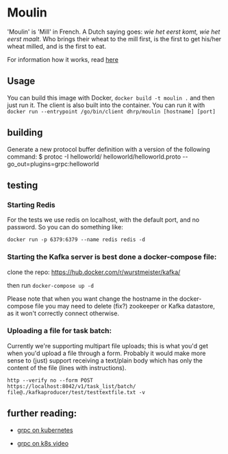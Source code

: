 # Moulin

'Moulin' is 'Mill' in French. A Dutch saying goes: *wie het eerst komt, wie het eerst maalt*. Who brings their wheat to the mill first, is the first to get his/her wheat milled, and is the first to eat.

For information how it works, read [here](https://github.com/nerdalize/moulin/blob/master/how_it_works.md)

## Usage

You can build this image with Docker, `docker build -t moulin .` and then just run it. The client is also built into the container. You can run it with `docker run --entrypoint /go/bin/client dhrp/moulin [hostname] [port]`


## building

Generate a new protocol buffer definition with a version of the following command:
$ protoc -I helloworld/ helloworld/helloworld.proto --go_out=plugins=grpc:helloworld


## testing

### Starting Redis

For the tests we use redis on localhost, with the default port, and no password.
So you can do something like:
```
docker run -p 6379:6379 --name redis redis -d
```

### Starting the Kafka server is best done a docker-compose file:

clone the repo:
https://hub.docker.com/r/wurstmeister/kafka/

then run `docker-compose up -d`

Please note that when you want change the hostname in the docker-compose file you
may need to delete (fix?) zookeeper or Kafka datastore, as it won't correctly connect
otherwise.

### Uploading a file for task batch:

Currently we're supporting multipart file uploads; this is what you'd get when you'd
upload a file through a form. Probably it would make more sense to (just) support receiving
a text/plain body which has only the content of the file (lines with instructions).
```
http --verify no --form POST https://localhost:8042/v1/task_list/batch/ file@./kafkaproducer/test/testtextfile.txt -v
```



## further reading:

* [grpc on kubernetes](https://github.com/kelseyhightower/grpc-hello-service/tree/master/Tutorials/kubernetes)

* [grpc on k8s video](https://vimeo.com/190648663)
